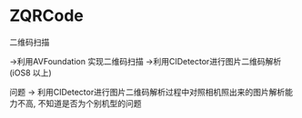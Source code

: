 # ZQRCode
二维码扫描

->利用AVFoundation 实现二维码扫描
->利用CIDetector进行图片二维码解析 (iOS8 以上)

问题
-> 利用CIDetector进行图片二维码解析过程中对照相机照出来的图片解析能力不高, 不知道是否为个别机型的问题
